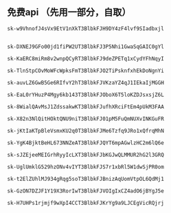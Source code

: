 ## 免费api （先用一部分，自取）

```
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
```

```

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
```

```
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
```

```
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
```

```
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
```

```
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
```

```
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
```

```
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
```

```
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
```

```
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
```

```
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
```

```
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
```

```
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
```

```
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
```

```
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
```
